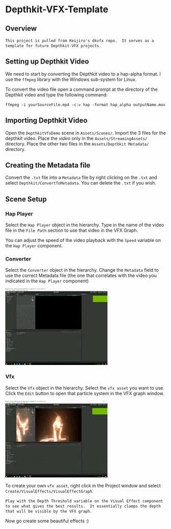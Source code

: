 # Depthkit-VFX-Template

## Overview

    This project is pulled from Keijiro's dkvfx repo.  It serves as a template for future Depthkit-VFX projects.

## Setting up Depthkit Video

We need to start by converting the Depthkit video to a hap-alpha format.  I use the `ffmpeg` library with the Windows sub-system for Linux. 

To convert the video file open a command prompt at the directory of the Depthkit video and type the following command:

    ffmpeg -i yourSourceFile.mp4 -c:v hap -format hap_alpha outputName.mov

## Importing Depthkit Video

Open the `DepthkitVfxDemo` scene in `Assets/Scenes/`. Import the 3 files for the depthkit video.  Place the *video* only in the `Assets/StreamingAssets/` directory.  Place the other two files in the `Assets/Depthkit Metadata/` directory.  

## Creating the Metadata file

Convert the `.txt` file into a `Metadata` file by right clicking on the `.txt` and select `Depthkit/ConvertToMetadata`. You can delete the `.txt` if you wish.  

## Scene Setup

### Hap Player

Select the `Hap Player` object in the hierarchy.  Type in the name of the video file in the `File Path` section to use that video in the VFX Graph.

You can adjust the speed of the video playback with the `Speed` variable on the `Hap Player` component.

### Converter

Select the `Converter` object in the hierarchy.  Change the `Metadata` field to use the correct Metadata file (the one that correlates with the video you indicated in the `Hap Player` component)

![Selecting correct Metadata file](ReadMeFiles/SelectingMetadataFile.gif)

### Vfx

Select the `Vfx` object in the hierarchy.  Select the `vfx asset` you want to use.  Click the `Edit` button to open that particle system in the VFX graph window.

![Selecting the correct vfx asset](ReadMeFiles/SelectingCorrectVFXAsset.gif)

To create your own `vfx asset`, right click in the Project window and select `Create/VisualEffects/VisualEffectGraph`.

    Play with the Depth Threshold variable on the Visual Effect component to see what gives the best results.  It essentially clamps the depth that will be visible by the VFX graph.

Now go create some beautiful effects :)
